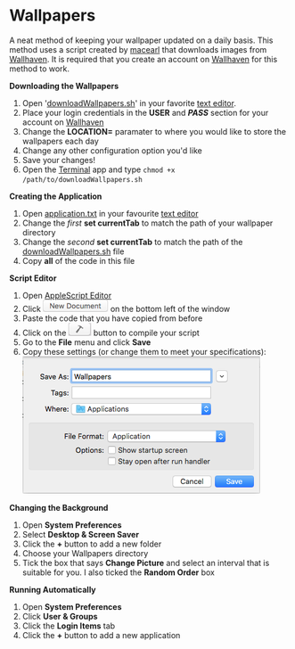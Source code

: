 # Wallpapers
A neat method of keeping your wallpaper updated on a daily basis. This method uses a script created by [macearl](https://github.com/macearl/) that downloads images from [Wallhaven](http://alpha.wallhaven.cc/). It is required that you create an account on [Wallhaven](http://alpha.wallhaven.cc/) for this method to work.

__Downloading the Wallpapers__

1. Open    '[downloadWallpapers.sh](https://raw.githubusercontent.com/mattbettiol/Wallpapers/master/downloadWallpapers.sh)'    in your favorite [text editor](https://atom.io/).
2. Place your login credentials in the **USER** and **_PASS_** section for your account on [Wallhaven](http://alpha.wallhaven.cc/)
3. Change the **LOCATION=** paramater to where you would like to store the wallpapers each day
4. Change any other configuration option you'd like
5. Save your changes!
6. Open the [Terminal](https://en.wikipedia.org/wiki/Terminal_%28OS_X%29) app and type
`chmod +x /path/to/downloadWallpapers.sh`
 
__Creating the Application__

1. Open [application.txt](https://raw.githubusercontent.com/mattbettiol/Wallpapers/master/application.txt) in your favourite [text editor](https://atom.io/)
2. Change the _first_ **set currentTab** to match the path of your wallpaper directory
3. Change the _second_ **set currentTab** to match the path of the [downloadWallpapers.sh](https://raw.githubusercontent.com/mattbettiol/Wallpapers/master/downloadWallpapers.sh) file
4. Copy **all** of the code in this file
 
__Script Editor__

1. Open [AppleScript Editor](https://en.wikipedia.org/wiki/AppleScript_Editor)
2. Click ![New Document](https://raw.githubusercontent.com/mattbettiol/Wallpapers/master/newdocument.png) on the bottom left of the window
3. Paste the code that you have copied from before
4. Click on the ![wrench](https://raw.githubusercontent.com/mattbettiol/Wallpapers/master/wrench.png) button to compile your script
5. Go to the **File** menu and click **Save**
6. Copy these settings (or change them to meet your specifications):
	![AppleScript Editor](https://raw.githubusercontent.com/mattbettiol/Wallpapers/master/ase.png)

__Changing the Background__

1. Open **System Preferences**
2. Select **Desktop & Screen Saver**
3. Click the **+** button to add a new folder
4. Choose your Wallpapers directory
5. Tick the box that says **Change Picture** and select an interval that is suitable for you. I also ticked the **Random Order** box

__Running Automatically__

1. Open **System Preferences**
2. Click **User & Groups**
3. Click the **Login Items** tab
4. Click the **+** button to add a new application


